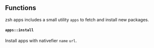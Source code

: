 ## Functions

zsh apps includes a small utility `apps` to fetch and install new packages.

#### `apps::install`

Install apps with nativefier `name` `url`.
